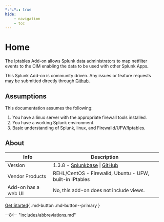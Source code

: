 ```yaml
---
ᴴₒᴴₒᴴₒ: true
hide:
    - navigation
    - toc
---
```

# Home

The Iptables Add-on allows Splunk data administrators to map netfilter events to the CIM enabling the data to be used with other Splunk Apps.

This Splunk Add-on is community driven. Any issues or feature requests may be submitted directly through [Github](https://github.com/ZachChristensen28/TA-linux_iptables/issues).

## Assumptions

This documentation assumes the following:

1. You have a linux server with the appropriate firewall tools installed.
2. You have a working Splunk environment.
3. Basic understanding of Splunk, linux, and Firewalld/UFW/Iptables.

## About

Info | Description
------|----------
Version | 1.3.8 - [Splunkbase](https://splunkbase.splunk.com/app/4490/) \| [GitHub](https://github.com/ZachChristensen28/TA-linux_iptables)
Vendor Products | REHL/CentOS - Firewalld, Ubuntu - UFW, built-in IPtables
Add-on has a web UI | No, this add-on does not include views.

[Get Started](getting-started/prepare-logs-for-splunk){ .md-button .md-button--primary }

--8<-- "includes/abbreviations.md"
